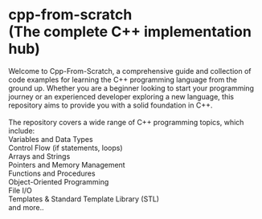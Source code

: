 # cpp-from-scratch <br>(The complete C++ implementation hub)
Welcome to Cpp-From-Scratch, a comprehensive guide and collection of code examples for learning the C++ programming language from the ground up. Whether you are a beginner looking to start your programming journey or an experienced developer exploring a new language, this repository aims to provide you with a solid foundation in C++.
<br><br>
The repository covers a wide range of C++ programming topics, which include: <br>
Variables and Data Types <br>
Control Flow (if statements, loops) <br>
Arrays and Strings <br>
Pointers and Memory Management <br>
Functions and Procedures <br>
Object-Oriented Programming <br>
File I/O <br>
Templates & Standard Template Library (STL) <br>
and more..
